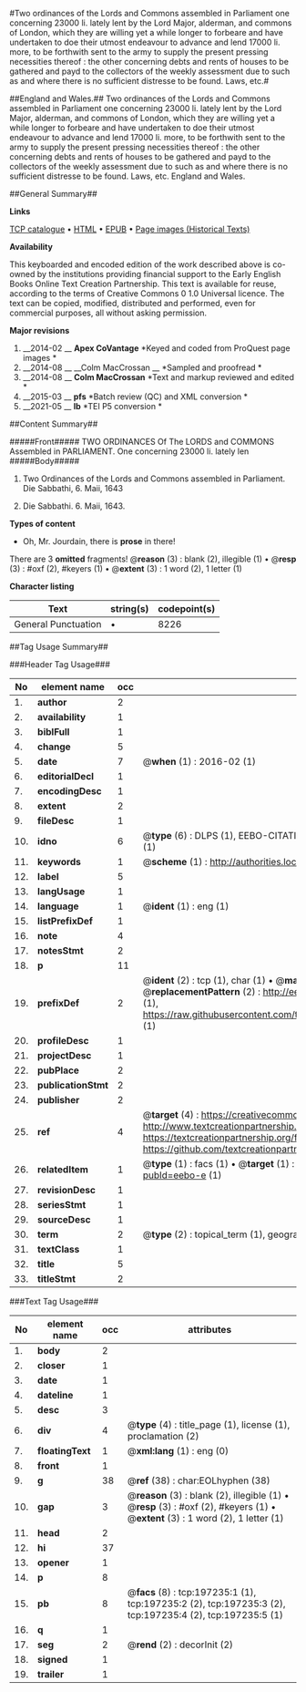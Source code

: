 #Two ordinances of the Lords and Commons assembled in Parliament one concerning 23000 li. lately lent by the Lord Major, alderman, and commons of London, which they are willing yet a while longer to forbeare and have undertaken to doe their utmost endeavour to advance and lend 17000 li. more, to be forthwith sent to the army to supply the present pressing necessities thereof : the other concerning debts and rents of houses to be gathered and payd to the collectors of the weekly assessment due to such as and where there is no sufficient distresse to be found. Laws, etc.#

##England and Wales.##
Two ordinances of the Lords and Commons assembled in Parliament one concerning 23000 li. lately lent by the Lord Major, alderman, and commons of London, which they are willing yet a while longer to forbeare and have undertaken to doe their utmost endeavour to advance and lend 17000 li. more, to be forthwith sent to the army to supply the present pressing necessities thereof : the other concerning debts and rents of houses to be gathered and payd to the collectors of the weekly assessment due to such as and where there is no sufficient distresse to be found.
Laws, etc.
England and Wales.

##General Summary##

**Links**

[TCP catalogue](http://www.ota.ox.ac.uk/tcp/)  • 
[HTML](http://tei.it.ox.ac.uk/tcp/Texts-HTML/free/B22/B22283.html)  • 
[EPUB](http://tei.it.ox.ac.uk/tcp/Texts-EPUB/free/B22/B22283.epub) • 
[Page images (Historical Texts)](https://historicaltexts.jisc.ac.uk/eebo-12179727e)

**Availability**

This keyboarded and encoded edition of the work described above is co-owned by the
    institutions providing financial support to the Early English Books Online Text Creation
    Partnership. This text is available for reuse, according to the terms of  Creative Commons 0 1.0 Universal
    licence. The text can be copied, modified, distributed and performed, even for commercial
    purposes, all without asking permission.

**Major revisions**

1. __2014-02 __ __Apex CoVantage__ *Keyed and coded from ProQuest page images *
1. __2014-08 __ __Colm MacCrossan __ *Sampled and proofread *
1. __2014-08 __ __Colm MacCrossan__ *Text and markup reviewed and edited *
1. __2015-03 __ __pfs__ *Batch review (QC) and XML conversion *
1. __2021-05 __ __lb__ *TEI P5 conversion *

##Content Summary##

#####Front#####
TWO ORDINANCES Of The LORDS and COMMONS Assembled in PARLIAMENT. One concerning 23000 li. lately len
#####Body#####

1. Two Ordinances of the Lords and Commons assembled in Parliament. Die Sabbathi, 6. Maii, 1643

1. Die Sabbathi. 6. Maii, 1643.

**Types of content**

  * Oh, Mr. Jourdain, there is **prose** in there!

There are 3 **omitted** fragments! 
 @__reason__ (3) : blank (2), illegible (1)  •  @__resp__ (3) : #oxf (2), #keyers (1)  •  @__extent__ (3) : 1 word (2), 1 letter (1)

**Character listing**


|Text|string(s)|codepoint(s)|
|---|---|---|
|General Punctuation|•|8226|

##Tag Usage Summary##

###Header Tag Usage###

|No|element name|occ|attributes|
|---|---|---|---|
|1.|__author__|2||
|2.|__availability__|1||
|3.|__biblFull__|1||
|4.|__change__|5||
|5.|__date__|7| @__when__ (1) : 2016-02 (1)|
|6.|__editorialDecl__|1||
|7.|__encodingDesc__|1||
|8.|__extent__|2||
|9.|__fileDesc__|1||
|10.|__idno__|6| @__type__ (6) : DLPS (1), EEBO-CITATION (1), VID (1), EEBO-PROQUEST (1), STC (1), OCLC (1)|
|11.|__keywords__|1| @__scheme__ (1) : http://authorities.loc.gov/ (1)|
|12.|__label__|5||
|13.|__langUsage__|1||
|14.|__language__|1| @__ident__ (1) : eng (1)|
|15.|__listPrefixDef__|1||
|16.|__note__|4||
|17.|__notesStmt__|2||
|18.|__p__|11||
|19.|__prefixDef__|2| @__ident__ (2) : tcp (1), char (1)  •  @__matchPattern__ (2) : ([0-9\-]+):([0-9IVX]+) (1), (.+) (1)  •  @__replacementPattern__ (2) : http://eebo.chadwyck.com/downloadtiff?vid=$1&page=$2 (1), https://raw.githubusercontent.com/textcreationpartnership/Texts/master/tcpchars.xml#$1 (1)|
|20.|__profileDesc__|1||
|21.|__projectDesc__|1||
|22.|__pubPlace__|2||
|23.|__publicationStmt__|2||
|24.|__publisher__|2||
|25.|__ref__|4| @__target__ (4) : https://creativecommons.org/publicdomain/zero/1.0/ (1), http://www.textcreationpartnership.org/docs/. (1), https://textcreationpartnership.org/faq/#faq05 (1), https://github.com/textcreationpartnership (1)|
|26.|__relatedItem__|1| @__type__ (1) : facs (1)  •  @__target__ (1) : https://data.historicaltexts.jisc.ac.uk/view?pubId=eebo-e (1)|
|27.|__revisionDesc__|1||
|28.|__seriesStmt__|1||
|29.|__sourceDesc__|1||
|30.|__term__|2| @__type__ (2) : topical_term (1), geographic_name (1)|
|31.|__textClass__|1||
|32.|__title__|5||
|33.|__titleStmt__|2||


###Text Tag Usage###

|No|element name|occ|attributes|
|---|---|---|---|
|1.|__body__|2||
|2.|__closer__|1||
|3.|__date__|1||
|4.|__dateline__|1||
|5.|__desc__|3||
|6.|__div__|4| @__type__ (4) : title_page (1), license (1), proclamation (2)|
|7.|__floatingText__|1| @__xml:lang__ (1) : eng (0)|
|8.|__front__|1||
|9.|__g__|38| @__ref__ (38) : char:EOLhyphen (38)|
|10.|__gap__|3| @__reason__ (3) : blank (2), illegible (1)  •  @__resp__ (3) : #oxf (2), #keyers (1)  •  @__extent__ (3) : 1 word (2), 1 letter (1)|
|11.|__head__|2||
|12.|__hi__|37||
|13.|__opener__|1||
|14.|__p__|8||
|15.|__pb__|8| @__facs__ (8) : tcp:197235:1 (1), tcp:197235:2 (2), tcp:197235:3 (2), tcp:197235:4 (2), tcp:197235:5 (1)|
|16.|__q__|1||
|17.|__seg__|2| @__rend__ (2) : decorInit (2)|
|18.|__signed__|1||
|19.|__trailer__|1||
